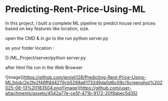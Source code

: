 # Predicting-Rent-Price-Using-ML
In this project, I built a complete ML pipeline to predict house rent prices based on key features like location, size.


open the CMD & in go to the run python server.py

as your folder location : 

D:/ML_Project/server/python server.py

after html file run in the Web Browser 


![image](https://github.com/jenish128/Predicting-Rent-Price-Using-ML/blob/2e2fe2f46ff4d4279cb5288a61732d9da0d6c09c/Screenshot%202025-06-13%20183504.png![image](https://github.com/user-attachments/assets/4542a77e-ce5f-471b-9172-20f9abec5d35)

